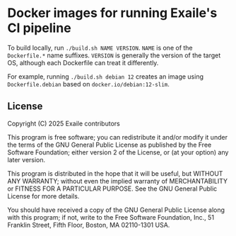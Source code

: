 # Docker images for running Exaile's CI pipeline

To build locally, run `./build.sh NAME VERSION`.
`NAME` is one of the `Dockerfile.*` name suffixes.
`VERSION` is generally the version of the target OS, although each Dockerfile
can treat it differently.

For example, running `./build.sh debian 12` creates an image using
`Dockerfile.debian` based on `docker.io/debian:12-slim`.


## License

Copyright (C) 2025  Exaile contributors

This program is free software; you can redistribute it and/or modify
it under the terms of the GNU General Public License as published by
the Free Software Foundation; either version 2 of the License, or
(at your option) any later version.

This program is distributed in the hope that it will be useful,
but WITHOUT ANY WARRANTY; without even the implied warranty of
MERCHANTABILITY or FITNESS FOR A PARTICULAR PURPOSE.  See the
GNU General Public License for more details.

You should have received a copy of the GNU General Public License along
with this program; if not, write to the Free Software Foundation, Inc.,
51 Franklin Street, Fifth Floor, Boston, MA 02110-1301 USA.
